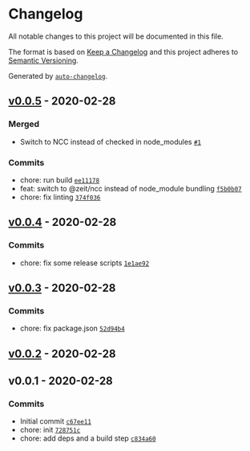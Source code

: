 # Changelog

All notable changes to this project will be documented in this file.

The format is based on [Keep a Changelog](https://keepachangelog.com/en/1.0.0/)
and this project adheres to [Semantic Versioning](https://semver.org/spec/v2.0.0.html).

Generated by [`auto-changelog`](https://github.com/CookPete/auto-changelog).

## [v0.0.5](https://github.com/little-core-labs/install-terraform/compare/v0.0.4...v0.0.5) - 2020-02-28

### Merged

- Switch to NCC instead of checked in node_modules [`#1`](https://github.com/little-core-labs/install-terraform/pull/1)

### Commits

- chore: run build [`ee11178`](https://github.com/little-core-labs/install-terraform/commit/ee11178c101de1c4fd313dc835d74e3fd53047fa)
- feat: switch to @zeit/ncc instead of node_module bundling [`f5b0b07`](https://github.com/little-core-labs/install-terraform/commit/f5b0b0753ff3ffb3159b7519299099c689a31770)
- chore: fix linting [`374f036`](https://github.com/little-core-labs/install-terraform/commit/374f0366ef3a17292ac81f7fae1dbcd61497e78c)

## [v0.0.4](https://github.com/little-core-labs/install-terraform/compare/v0.0.3...v0.0.4) - 2020-02-28

### Commits

- chore: fix some release scripts [`1e1ae92`](https://github.com/little-core-labs/install-terraform/commit/1e1ae9203879c2aa2773379e588a6a65e0cba35c)

## [v0.0.3](https://github.com/little-core-labs/install-terraform/compare/v0.0.2...v0.0.3) - 2020-02-28

### Commits

- chore: fix package.json [`52d94b4`](https://github.com/little-core-labs/install-terraform/commit/52d94b4a8f90974d9cc22fc2a6ccdc87021167c2)

## [v0.0.2](https://github.com/little-core-labs/install-terraform/compare/v0.0.1...v0.0.2) - 2020-02-28

## v0.0.1 - 2020-02-28

### Commits

- Initial commit [`c67ee11`](https://github.com/little-core-labs/install-terraform/commit/c67ee117fe71649582df76b72aade95ce50d74b9)
- chore: init [`728751c`](https://github.com/little-core-labs/install-terraform/commit/728751c4a1c3d1d370d3b56a15a85496c4ebf9af)
- chore: add deps and a build step [`c834a60`](https://github.com/little-core-labs/install-terraform/commit/c834a60f2fa30aca93ed8b99a9a95e7e42732ebf)
